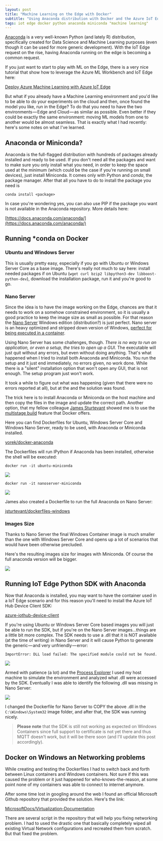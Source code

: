 ```yaml
---
layout: post
title: "Machine Learning on the Edge with Docker"
subtitle: "Using Anaconda distribution with Docker and the Azure IoT Edge Python SDK"
tags: iot edge docker python anaconda miniconda "machine learning"
---
```


[Anaconda](https://www.anaconda.com/download/) is a very well-known Python (and lately R) distribution, specifically created for Data Science and Machine Learning purposes (even though it can be used for more generic development). With the IoT Edge request on the rise, having Anaconda running on the edge is becoming a common request.

If you just want to start to play with ML on the Edge, there is a very nice tutorial that show how to leverage the Azure ML Workbench and IoT Edge here:

[Deploy Azure Machine Learning with Azure IoT Edge](https://docs.microsoft.com/en-us/azure/iot-edge/tutorial-deploy-machine-learning)

But what if you already have a Machine Learning environment and you'd like to be able to do your experiments on the cloud and then, once found the model you like, run in the Edge? To do that you need to have the two environments — Edge and Cloud — as similar as possible. Even better if they could be exactly the same environment: moving ML models from one to another would be almost seamless. That is exactly what I had recently: here's some notes on what I've learned.

## Anaconda or Miniconda?
Anaconda is the full-flagged distribution with hundreds of packages already installed and ready to be used. If you don't need all the packages and want to make sure you only install what you need, in order to keep the space used at the minimum (which could be the case if you're running on small devices), just install Miniconda. It comes only with Python and *conda*, the package manager. After that all you have to do to install the package you need is 

```
conda install <package>
```

In case you're wondering yes, you can also use PIP if the package you want is not available in the Anaconda repository. More details here:

[https://docs.anaconda.com/anaconda/](https://docs.anaconda.com/anaconda/)

## Running *conda on Docker
### Ubuntu and Windows Server
This is usually pretty easy, especially if you go with Ubuntu or Windows Server Core as a base image. There's really not much to say here: install needed packages if  on Ubuntu (`wget curl bzip2 libpython3-dev libboost-python-dev`), download the installation package, run it and you're good to go.

### Nano Server
Since the idea is to have the image working on the Edge, chances are that it needs to work on a somehow constrained environment, so it is usually a good practice to keep the image size as small as possible. For that reason the [Nano Server](https://docs.microsoft.com/en-us/windows-server/get-started/getting-started-with-nano-server) Windows edition (distribution?) is just perfect. Nano server is an heavy optimized and stripped down version of Windows, [perfect for being executed in a container](https://cloudblogs.microsoft.com/windowsserver/2016/02/10/exploring-nano-server-for-windows-server-2016/). 

Using Nano Server has some challenges, though. *There is no way to run an application, or even a setup, the tries to open up a GUI*. The executable will just quit without any errors, but even without doing anything. That's what happened when I tried to install both Anaconda and Miniconda. You run the setup and it just end immediately, no errors given, no work done. While there is a "silent" installation option that won't open any GUI, that is not enough. The setup program just won't work.

It took a while to figure out what was happening (given that there were no errors reported at all), but at the and the solution was found.

The trick here is to install Anaconda or Miniconda on the host machine and then copy the files in the image and update the correct path. Another option, that my fellow colleague [James Sturtevant](http://www.jamessturtevant.com/) showed me is to use the [multistage build]() feature that Docker offers.

Here you can find Dockerfiles for Ubuntu, Windows Server Core and Windows Nano Server, ready to be used, with Anaconda or Miniconda installed.

[yorek/docker-anaconda](https://github.com/yorek/docker-anaconda)

The Dockerfiles will run IPython if Anaconda has been installed, otherwise the shell will be executed:

```
docker run -it ubuntu-miniconda
```

![](/public/images/2018-03-20/image-1.png)

```
docker run -it nanoserver-miniconda
```

![](/public/images/2018-03-20/image-2.png)

James also created a Dockerfile to run the full Anaconda on Nano Server:

[jsturtevant/dockerfiles-windows](https://github.com/jsturtevant/dockerfiles-windows/tree/master/Anaconda)

### Images Size
Thanks to Nano Server the final Windows Container image is much smaller than the one with Windows Server Core and opens up a lot of scenarios that would have been otherwise precluded. 

Here's the resulting images size for images with Miniconda. Of course the full anaconda version will be bigger.

![](/public/images/2018-03-20/image-3.png)

## Running IoT Edge Python SDK with Anaconda
Now that Anaconda is installed, you may want to have the container used in a IoT Edge scenario and for this reason you'll need to install the Azure IoT Hub Device Client SDK:

[azure-iothub-device-client]()

If you're using Ubuntu or Windows Server Core based images you will just be able to run the SDK, but if you're on the Nano Server images...things are a little bit more complex. The SDK needs to use a .dll that it is NOT available (at the time of writing) in Nano Server and it will cause Python to generate the generic — and very unfriendly — error:

```
ImportError: DLL load failed: The specified module could not be found.
```

![](/public/images/2018-03-20/image-4.png)

Armed with patience (a lot) and the [Process Explorer]() I used my host machine to simulate the environment and analyzed what .dll were accessed by the SDK. Eventually I was able to identify the following .dll was missing in Nano Server:

![](/public/images/2018-03-20/image-5.png)

I changed the Dockerfile for Nano Server to COPY the above .dll in the `C:\Windows\System32` image folder, and after that, the SDK was running nicely.

>**Please note** that the SDK is still not working as expected on Windows Containers since full support to certificate is not yet there and thus MQTT doesn't work, but it will be there soon (and I'll update this post accordingly).

## Docker on Windows an Networking problems
While creating and testing the Dockerfiles I had to switch back and forth between Linux containers and Windows containers. Not sure if this was caused the problem or it just happened for who-knows-the-reason, at some point none of my containers was able to connect to internet anymore. 

After some time lost in googling around the web I found an official Microsoft Github repository that provided the solution. Here's the link:

[MicrosoftDocs/Virtualization-Documentation]()

There are several script in the repository that will help you fixing networking problem. I had to used the drastic one that basically completely wiped all existing Virtual Network configurations and recreated them from scratch. But that fixed the problem.